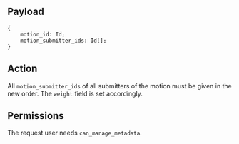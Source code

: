 ## Payload
```
{
    motion_id: Id;
    motion_submitter_ids: Id[];
}
```

## Action
All `motion_submitter_ids` of all submitters of the motion must be given in the new order. The `weight` field is set accordingly.

## Permissions
The request user needs `can_manage_metadata`.
